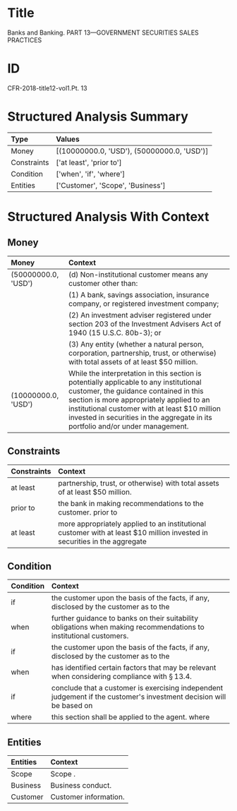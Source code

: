 # Title

 Banks and Banking. PART 13—GOVERNMENT SECURITIES SALES PRACTICES


# ID

 CFR-2018-title12-vol1.Pt. 13


# Structured Analysis Summary

| Type        | Values                                     |
|:------------|:-------------------------------------------|
| Money       | [(10000000.0, 'USD'), (50000000.0, 'USD')] |
| Constraints | ['at least', 'prior to']                   |
| Condition   | ['when', 'if', 'where']                    |
| Entities    | ['Customer', 'Scope', 'Business']          |


# Structured Analysis With Context

 


## Money

| Money               | Context                                                                                                                                                                                                                                                                                                         |
|:--------------------|:----------------------------------------------------------------------------------------------------------------------------------------------------------------------------------------------------------------------------------------------------------------------------------------------------------------|
| (50000000.0, 'USD') | (d) Non-institutional customer means any customer other than:                                                                                                                                                                                                                                                   |
|                     |           (1) A bank, savings association, insurance company, or registered investment company;                                                                                                                                                                                                                 |
|                     |           (2) An investment adviser registered under section 203 of the Investment Advisers Act of 1940 (15 U.S.C. 80b-3); or                                                                                                                                                                                   |
|                     |           (3) Any entity (whether a natural person, corporation, partnership, trust, or otherwise) with total assets of at least $50 million.                                                                                                                                                                   |
| (10000000.0, 'USD') | While the interpretation in this section is potentially applicable to any institutional customer, the guidance contained in this section is more appropriately applied to an institutional customer with at least $10 million invested in securities in the aggregate in its portfolio and/or under management. |


## Constraints

| Constraints   | Context                                                                                                                   |
|:--------------|:--------------------------------------------------------------------------------------------------------------------------|
| at least      | partnership, trust, or otherwise) with total assets of at least  $50 million.                                             |
| prior to      | the bank in making recommendations to the customer. prior to                                                              |
| at least      | more appropriately applied to an institutional customer with at least $10 million invested in securities in the aggregate |


## Condition

| Condition   | Context                                                                                                             |
|:------------|:--------------------------------------------------------------------------------------------------------------------|
| if          | the customer upon the basis of the facts, if any, disclosed by the customer as to the                               |
| when        | further guidance to banks on their suitability obligations when  making recommendations to institutional customers. |
| if          | the customer upon the basis of the facts, if any, disclosed by the customer as to the                               |
| when        | has identified certain factors that may be relevant when  considering compliance with &#167;&#8201;13.4.            |
| if          | conclude that a customer is exercising independent judgement if the customer's investment decision will be based on |
| where       | this section shall be applied to the agent. where                                                                   |


## Entities

| Entities   | Context                |
|:-----------|:-----------------------|
| Scope      | Scope .                |
| Business   | Business  conduct.     |
| Customer   | Customer  information. |


